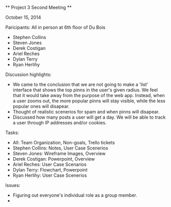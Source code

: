 ** Project 3 Second Meeting **

October 15, 2014

Paricipants: All in person at 6th floor of Du Bois
- Stephen Collins
- Steven Jones
- Derek Costigan
- Ariel Reches
- Dylan Terry
- Ryan Herlihy

Discussion highlights:
- We came to the conclusion that we are not going to make a 'list' interface that shows the top pinns in the user's given radius. We feel that it would take away from the purpose of the web app. Instead, when a user zooms out, the more popular pinns will stay visible, while the less popular ones will disapear.
- Thought of realistic scenerios for spam and when pinns will disapear.
- Discussed how many posts a user will get a day. We will be able to track a user through IP addresses and/or cookies.

Tasks:
- All: Team Organization, Non-goals, Trello tickets
- Stephen Collins: Notes, User Case Scenerios
- Steven Jones: Wireframe Images, Overview
- Derek Costigan: Powerpoint, Overview
- Ariel Reches: User Case Scenarios
- Dylan Terry: Flowchart, Powerpoint
- Ryan Herlihy: User Case Scenerios

Issues:
- Figuring out everyone's individual role as a group member.
- 